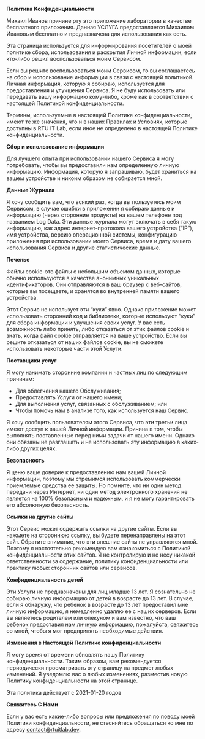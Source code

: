 **Политика Конфиденциальности**

Михаил Иванов причине рту это приложение лаборатории в качестве бесплатного приложения. Данная УСЛУГА предоставляется Михаилом Ивановым бесплатно и предназначена для использования как есть.

Эта страница используется для информирования посетителей о моей политике сбора, использования и раскрытия Личной информации, если кто-либо решил воспользоваться моим Сервисом.

Если вы решите воспользоваться моим Сервисом, то вы соглашаетесь на сбор и использование информации в связи с настоящей политикой. Личная информация, которую я собираю, используется для предоставления и улучшения Сервиса. Я не буду использовать или передавать вашу информацию кому-либо, кроме как в соответствии с настоящей Политикой конфиденциальности.

Термины, используемые в настоящей Политике конфиденциальности, имеют те же значения, что и в наших Правилах и Условиях, которые доступны в RTU IT Lab, если иное не определено в настоящей Политике конфиденциальности.

**Сбор и использование информации**

Для лучшего опыта при использовании нашего Сервиса я могу потребовать, чтобы вы предоставили нам определенную личную информацию. Информация, которую я запрашиваю, будет храниться на вашем устройстве и никоим образом не собирается мной.

**Данные Журнала**

Я хочу сообщить вам, что всякий раз, когда вы пользуетесь моим Сервисом, в случае ошибки в приложении я собираю данные и информацию (через сторонние продукты) на вашем телефоне под названием Log Data. Эти данные журнала могут включать в себя такую информацию, как адрес интернет-протокола вашего устройства (“IP”), имя устройства, версию операционной системы, конфигурацию приложения при использовании моего Сервиса, время и дату вашего использования Сервиса и другие статистические данные.

**Печенье**

Файлы cookie-это файлы с небольшим объемом данных, которые обычно используются в качестве анонимных уникальных идентификаторов. Они отправляются в ваш браузер с веб-сайтов, которые вы посещаете, и хранятся во внутренней памяти вашего устройства.

Этот Сервис не использует эти “куки” явно. Однако приложение может использовать сторонний код и библиотеки, которые используют “куки” для сбора информации и улучшения своих услуг. У вас есть возможность либо принять, либо отказаться от этих файлов cookie и знать, когда файл cookie отправляется на ваше устройство. Если вы решите отказаться от наших файлов cookie, вы не сможете использовать некоторые части этой Услуги.

**Поставщики услуг**

Я могу нанимать сторонние компании и частных лиц по следующим причинам:

* Для облегчения нашего Обслуживания;
* Предоставлять Услуги от нашего имени;
* Для выполнения услуг, связанных с обслуживанием; или
* Чтобы помочь нам в анализе того, как используется наш Сервис.

Я хочу сообщить пользователям этого Сервиса, что эти третьи лица имеют доступ к вашей Личной информации. Причина в том, чтобы выполнять поставленные перед ними задачи от нашего имени. Однако они обязаны не разглашать и не использовать эту информацию в каких-либо других целях.

**Безопасность**

Я ценю ваше доверие к предоставлению нам вашей Личной информации, поэтому мы стремимся использовать коммерчески приемлемые средства ее защиты. Но помните, что ни один метод передачи через Интернет, ни один метод электронного хранения не является на 100% безопасным и надежным, и я не могу гарантировать его абсолютную безопасность.

**Ссылки на другие сайты**

Этот Сервис может содержать ссылки на другие сайты. Если вы нажмете на стороннюю ссылку, вы будете перенаправлены на этот сайт. Обратите внимание, что эти внешние сайты не управляются мной. Поэтому я настоятельно рекомендую вам ознакомиться с Политикой конфиденциальности этих сайтов. Я не контролирую и не несу никакой ответственности за содержание, политику конфиденциальности или практику любых сторонних сайтов или сервисов.

**Конфиденциальность детей**

Эти Услуги не предназначены для лиц младше 13 лет. Я сознательно не собираю личную информацию от детей в возрасте до 13 лет. В случае, если я обнаружу, что ребенок в возрасте до 13 лет предоставил мне личную информацию, я немедленно удаляю ее с наших серверов. Если вы являетесь родителем или опекуном и вам известно, что ваш ребенок предоставил нам личную информацию, пожалуйста, свяжитесь со мной, чтобы я мог предпринять необходимые действия.

**Изменения в Настоящей Политике конфиденциальности**

Я могу время от времени обновлять нашу Политику конфиденциальности. Таким образом, вам рекомендуется периодически просматривать эту страницу на предмет любых изменений. Я уведомлю вас о любых изменениях, разместив новую Политику конфиденциальности на этой странице.

Эта политика действует с 2021-01-20 годов

**Свяжитесь С Нами**

Если у вас есть какие-либо вопросы или предложения по поводу моей Политики конфиденциальности, не стесняйтесь обращаться ко мне по адресу contact@rtuitlab.dev.